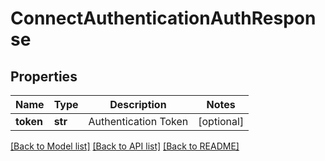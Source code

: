 # ConnectAuthenticationAuthResponse

## Properties
Name | Type | Description | Notes
------------ | ------------- | ------------- | -------------
**token** | **str** | Authentication Token | [optional] 

[[Back to Model list]](../README.md#documentation-for-models) [[Back to API list]](../README.md#documentation-for-api-endpoints) [[Back to README]](../README.md)

